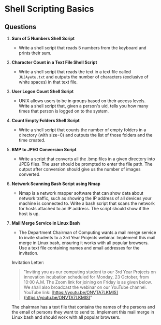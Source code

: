 # Shell Scripting Basics

## Questions

1. **Sum of 5 Numbers Shell Script**
    - Write a shell script that reads 5 numbers from the keyboard and prints their sum.

2. **Character Count in a Text File Shell Script**
    - Write a shell script that reads the text in a text file called `JUJAyetu.txt` and outputs the number of characters (exclusive of white spaces) in that text file.

3. **User Logon Count Shell Script**
    - UNIX allows users to be in groups based on their access levels. Write a shell script that, given a person's uid, tells you how many times that person is logged on to the system.

4. **Count Empty Folders Shell Script**
    - Write a shell script that counts the number of empty folders in a directory (with size=0) and outputs the list of those folders and the time created.

5. **BMP to JPEG Conversion Script**
    - Write a script that converts all the .bmp files in a given directory into JPEG files. The user should be prompted to enter the file path. The output after conversion should give us the number of images converted.

6. **Network Scanning Bash Script using Nmap**
    - Nmap is a network mapper software that can show data about network traffic, such as showing the IP address of all devices your machine is connected to. Write a bash script that scans the network for hosts attached to an IP address. The script should show if the host is up.

7. **Mail Merge Service in Linux Bash**
    - The Department Chairman of Computing wants a mail merge service to invite students to a 3rd Year Projects webinar. Implement this mail merge in Linux bash, ensuring it works with all popular browsers. Use a text file containing names and email addresses for the invitation.

   Invitation Letter:
   > "Inviting you as our computing student to our 3rd Year Projects on innovation incubation scheduled for Monday, 23 October, from 10:00 A.M. The Zoom link for joining on Friday is as given below. We shall also broadcast the webinar on our YouTube channel. YouTube link: [https://youtu.be/ONVTA7LKMIS](https://youtu.be/ONVTA7LKMIS)"

   The chairman has a text file that contains the names of the persons and the email of persons they want to send to. Implement this mail merge in Linux bash and should work with all popular browsers.
